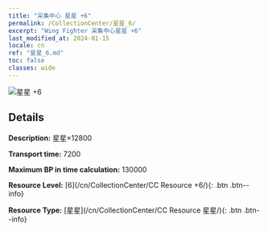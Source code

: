 ```yaml
---
title: "采集中心 星星 +6"
permalink: /CollectionCenter/星星_6/
excerpt: "Wing Fighter 采集中心星星 +6"
last_modified_at: 2024-01-15
locale: cn
ref: "星星_6.md"
toc: false
classes: wide
---
```



![星星 +6](/images/cc/CC_Star_5.png)

## Details

  **Description:** 星星×12800

  **Transport time:** 7200

  **Maximum BP in time calculation:** 130000

  **Resource Level:** [6](/cn/CollectionCenter/CC Resource +6/){: .btn .btn--info}

  **Resource Type:** [星星](/cn/CollectionCenter/CC Resource 星星/){: .btn .btn--info}

